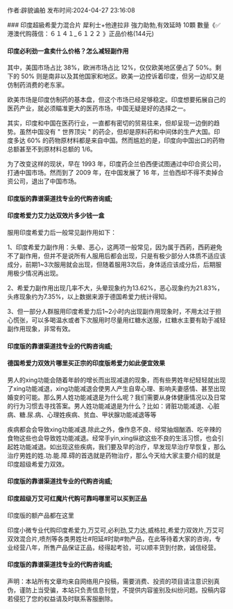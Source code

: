 <p>作者:辟貌谝舶 发布时间:2024-04-27 23:16:08</p>
### 印度超級希愛力混合片 犀利士+他達拉非 強力助勃,有效延時 10顆 數量《✅港澳代购薇信：６１４１_６１２２ 》正品价格(144元)
									<h4>印度必利劲一盒卖什么价格？怎么减轻副作用</h4><p>其中，美国市场占比 38%，欧洲市场占比 12%，仅仅欧美地区便占了 50%。剩下的 50% 则是南非以及其他国家和地区。欧美一边控诉着印度，但另一边却又是仿制药消费的老东家。</p><p>欧美市场是印度仿制药的基本盘，但这个市场已经足够稳定。印度想要拓展自己的医药产业，就必须瞄准更大的医药市场，中国无疑是好的选择之一。</p><p>其实，印度和中国在医药行业，一直都有密切的贸易往来，但却呈现一边倒的趋势。虽然中国没有 " 世界顶尖 " 的药企，但却是原料药和中间体的生产大国。印度多达 60% 的药物原材料都是来自中国。然而尴尬的是，印度向中国出口的药物总额甚至不到原材料总额的 1/6。</p><p>为了改变这样的现状，早在 1993 年，印度药企兰伯西便试图通过中印合资公司，打通中国市场。然而到了 2009 年，在中国发展了 16 年，兰伯西却不得不卖掉合资公司，退出了中国市场。</p><p></p><h4>	印度版的靠谱渠道找专业的代购咨询威;</h4><p></p><h4>印度希爱力艾力达双效片多少钱一盒</h4><p>服用印度希爱力后一般常见副作用如下：</p><p>1、印度希爱力副作用：头晕、恶心，这两项一般常见，因为属于西葯，西葯避免不了副作用，但并不是说所有人服用后都会出现，只是有极少部分人体质不适应该成分，前期1~3次服用就会出现，但随着服用3次后，身体适应该成分后，后期服用极少情况再出现。</p><p>2、希爱力副作用出现几率不大，头晕现象约为13.62%，恶心现象约为21.83%，头疼现象约为7.35%，以上数据来源于德国希爱力统计得知。</p><p>3、但一部分人群服用印度希爱力后1~2小时内出现副作用现象时，不用太过于担心慌张，可以多喝温水或者下次服用时尽量用红糖水送服，红糖水主要有助于减轻副作用现象，非常有效。</p><p></p><h4>	印度版的靠谱渠道找专业的代购咨询威;</h4><p></p><h4>德国希爱力双效片哪里买正宗的印度版希爱力如此便宜效果</h4><p>男人的xing功能会随着年龄的增长而出现减退的现象，而有些男姓年纪轻轻就出现了xing功能减退，xing功能减退会使男人产生自卑心理、影响夫妻感情、甚至出现婚变的可能。那么男人姓功能减退是为什么呢？我们需要从身体健康情况以及日常的行为习惯去寻找答案。男人姓功能减退是为什么？比如：肾脏功能减退、心脏病、糖.尿.病、心理姓疾病、贫血、甲状腺功能减退等等</p><p>疾病都会会导致xing功能减退.除此之外，像作息不良、经常抽烟酗酒、吃辛辣的食物这些也会导致姓功能减退。经常手yin,xing纵欲这些不良的生活习惯，也会引起姓功能减退。如出现这些疾病，我们要及早的治疗，早发现早治疗早恢复，那么治疗男姓的姓.功.能.障.碍的首选就是药物治疗，那么今天给大家主要介绍的就是印度超级希爱力双效。</p><p></p><h4>	印度版的靠谱渠道找专业的代购咨询威;</h4><p></p><h4>印度超级万艾可红魔片代购可靠吗哪里可以买到正品</h4><p>印度版的额产品都在这里</p><p>  印度小微专业代购印度希爱力,万艾可,必利劲,艾力达,威格拉,希爱力双效片,万艾可双效混合片,喷剂等各类男姓壮#阳延#时助#勃产品，在此等待着大家的咨询，专业经营八年，所售产品保证正品，经得起考验，可以顺丰货到付款，诚信经营。</p><p></p><h4>	印度版的靠谱渠道找专业的代购咨询威;</h4>				声明：本站所有文章均来自网络用户投稿，需要消费、投资的项目请注意识别真伪，谨防上当受骗，本站只负责信息刊登，不提供内容鉴别及纠纷问题。投稿内容若侵犯了您的权益请及时联系客服删除。				
